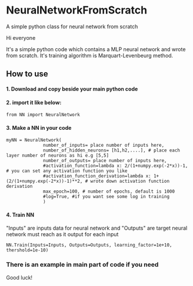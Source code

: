 # NeuralNetworkFromScratch
A simple python class for neural network from scratch

Hi everyone

It's a simple python code which contains a MLP neural network and wrote from scratch. It's training algorithm is Marquart-Levenbeurg method.

## How to use

#### 1. Download and copy beside your main python code

#### 2. import it like below:
```
from NN import NeuralNetwork
```

#### 3. Make a NN in your code
```
myNN = NeuralNetwork(
              number_of_inputs= place number of inputs here,
              number_of_hidden_neurons= [h1,h2,....], # place each layer number of neurons as hi e.g [5,5]
              number_of_outputs= place number of inputs here, 
              #activation_function=lambda x: 2/(1+numpy.exp(-2*x))-1, # you can set any activation function you like
              #activation_function_derivation=lambda x: 1+(2/(1+numpy.exp(-2*x))-1)**2, # wrote down activation function derivation
              max_epoch=100, # number of epochs, default is 1000
              #log=True, #if you want see some log in training
              )
```

#### 4. Train NN 
"Inputs" are inputs data for neural network and "Outputs" are target neural network must reach as it output for each input
```
NN.Train(Inputs=Inputs, Outputs=Outputs, learning_factor=1e+10, thershold=1e-10)
```

### There is an example in main part of code if you need

Good luck!
